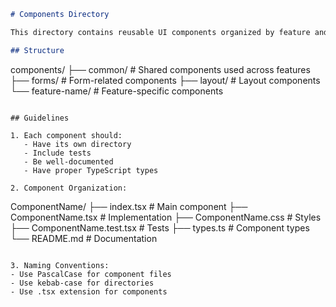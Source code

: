 ```markdown
# Components Directory

This directory contains reusable UI components organized by feature and type.

## Structure

```
components/
├── common/          # Shared components used across features
├── forms/           # Form-related components
├── layout/          # Layout components
└── feature-name/    # Feature-specific components
```

## Guidelines

1. Each component should:
   - Have its own directory
   - Include tests
   - Be well-documented
   - Have proper TypeScript types

2. Component Organization:
   ```
   ComponentName/
   ├── index.tsx           # Main component
   ├── ComponentName.tsx   # Implementation
   ├── ComponentName.css   # Styles
   ├── ComponentName.test.tsx  # Tests
   ├── types.ts           # Component types
   └── README.md          # Documentation
   ```

3. Naming Conventions:
   - Use PascalCase for component files
   - Use kebab-case for directories
   - Use .tsx extension for components
```